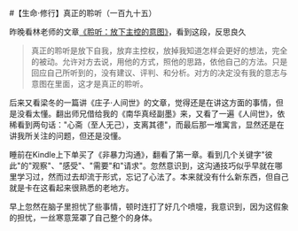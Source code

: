 #【生命⋅修行】真正的聆听（一百九十五）

昨晚看林老师的文章[《聆听：放下主控的意图》](https://www.jianshu.com/p/a7ca313d873f)，看到这段，反思良久

> 真正的聆听是放下自我，放弃主控权，放掉我知道怎样会更好的想法，完全的被动。允许对方去说，用他的方式，照他的思路，依他自己的方法。只是回应自己所听到的，没有建议、评判、和分析。对方的决定没有我的意志与意图在里面，这才是真正的聆听。

后来又看梁冬的一篇讲《庄子⋅人间世》的文章，觉得还是在讲这方面的事情，但是没看太懂。翻出师兄借给我的《南华真经副墨》来，又看了一遍《人间世》，依稀看到两句话："心斋（至人无己），支离其德"，而最后那一堆寓言，显然还是在讲我所关注的问题，但还是没懂。

睡前在Kindle上下单买了《非暴力沟通》，翻看了第一章。看到几个关键字"彼此"的"观察"、"感受"、"需要"和"请求"。忽然意识到，这沟通技巧似乎早就在哪里学习过，然而过去却流于形式，忘记了心法了。本来就没有什么新东西，但自己就是卡在这看起来很熟悉的老地方。

早上忽然在脑子里担忧了些事情，顿时连打了好几个喷嚏，我意识到，因为这假象的担忧，一丝寒意笼罩了自己整个的身体。